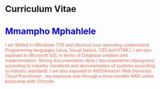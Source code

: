 # Curriculum Vitae
<html>
 <body>
 
<h1 style="color:blue;">Mmampho Mphahlele</h1>
<p style="color:tomato;">I am Skilled in (Windows 7/10 and Ubuntu/Linux operating systems)and
Programming languages (Java, Visual basics, CSS and HTML). I am also
exposed to Microsoft SQL in terms of Database creation and
implementation. Strong documentation skills ( documentation ofprograms
according to industry standards and documentation of systems according to
industry standard). I am also exposed to AWS(Amazon Web Services) Cloud
Practitioner , my exposure was through a three months AWS online
bootcamp with Girlcode.</p>

</body>
  
</html>
